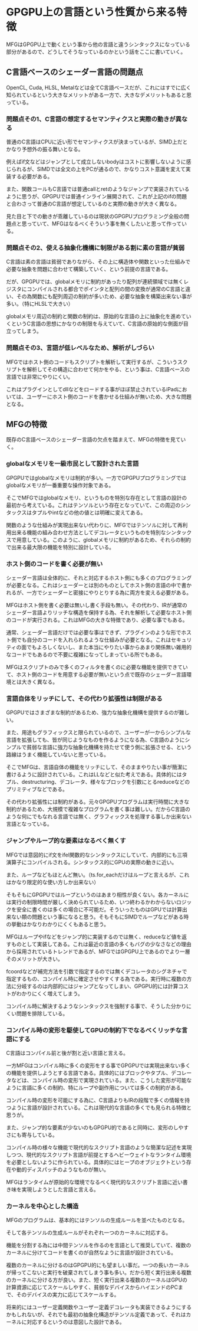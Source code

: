 # GPGPU上の言語という性質から来る特徴

MFGはGPGPU上で動くという事から他の言語と違うシンタックスになっている部分があるので、どうしてそうなっているのかという話をここに書いていく。

## C言語ベースのシェーダー言語の問題点

OpenCL, Cuda, HLSL, Metalなどは全てC言語ベースだが、これにはすでに広く知られているという大きなメリットがある一方で、大きなデメリットもあると思っている。

### 問題点その1、C言語の想定するセマンティクスと実際の動きが異なる

普通のC言語はCPUに近い形でセマンティクスが決まっているが、SIMD上だとかなり予想外の振る舞いとなる。

例えばif文などはジャンプとして成立しないbodyはコストに影響しないように感じられるが、SIMDでは全文の上をPCが通るので、かなりコスト意識を変えて実装する必要がある。

また、関数コールもC言語では普通callとretのようなジャンプで実装されているように思うが、GPGPUでは普通インライン展開されて、これが上記のifの問題と合わさって普通のC言語が想定しているのと実際の動きが大きく異なる。

見た目と下での動きが乖離しているのは現状のGPGPUプログラミング全般の問題点と思っていて、MFGはなるべくそういう事を無くしたいと思って作っている。

### 問題点その2、使える抽象化機構に制限がある割に素の言語が貧弱

C言語は素の言語は貧弱でありながら、その上に構造体や関数といった仕組みで必要な抽象を問題に合わせて構築していく、という前提の言語である。

だが、GPGPUでは、globalメモリに制約があったり配列が連続領域では無くレジスタにコンパイルされる都合でポインタと配列の間の変換が通常のC言語と違い、その為関数にも配列周辺の制約が多いため、必要な抽象を構築出来ない事が多い。（特にHLSLで大きい）

globalメモリ周辺の制約と関数の制約は、原始的な言語の上に抽象化を進めていくというC言語の思想にかなりの制限を与えていて、C言語の原始的な側面が目立ってしまう。

### 問題点その3、言語が低レベルなため、解析がしづらい

MFGではホスト側のコードもスクリプトを解析して実行するが、こういうスクリプトを解析してその構造に合わせて何かをやる、という事は、C言語ベースの言語では非常にやりにくい。

これはプラグインとしてdllなどをロードする事がほぼ禁止されているiPadにおいては、ユーザーにホスト側のコードを書かせる仕組みが無いため、大きな問題となる。

## MFGの特徴

既存のC言語ベースのシェーダー言語の欠点を踏まえて、MFGの特徴を見ていく。

### globalなメモリを一級市民として設計された言語

GPGPUではglobalなメモリは制約が多い。一方でGPGPUプログラミングではglobalなメモリが一番重要な操作対象である。

そこでMFGではglobalなメモリ、というものを特別な存在として言語の設計の最初から考えている。これはテンソルという存在となっていて、この周辺のシンタックスはタプルやintなどの他の値とは明確に変えてある。

関数のような仕組みが実現出来ない代わりに、MFGではテンソルに対して再利用出来る機能の組み合わせ方法としてデコレータというものを特別なシンタックスで用意している。このように、globalメモリに制約があるため、それらの制約で出来る最大限の機能を特別に設計している。

### ホスト側のコードを書く必要が無い

シェーダー言語は全体的に、それと対応するホスト側にも多くのプログラミングが必要となる。これはシェーダーとは別のものとしてホスト側の言語の中で書かれるが、一方でシェーダーと密接にやりとりする為に両方を変える必要がある。

MFGはホスト側を書く必要は無いし書く手段も無い。その代わり、IRが通常のシェーダー言語よりリッチな構造を保持する為、それを解析して必要なホスト側のコードが実行される。これはMFGの大きな特徴であり、必要な事でもある。

通常、シェーダー言語だけでは必要な事はできず、プラグインのような形でホスト側でも自分のコードを入れられるような仕組みが必要となる。これはセキュリティの面でもよろしくないし、また本当にやりたい事からあまり関係無い雑用的なコードでもあるので不要に複雑になってしまっている所でもある。

MFGはスクリプトのみで多くのフィルタを書くのに必要な機能を提供できていて、ホスト側のコードを用意する必要が無いという点で既存のシェーダー言語環境とは大きく異なる。

### 言語自体をリッチにして、その代わり拡張性は制限がある

GPGPUではさまざまな制約があるため、強力な抽象化機構を提供するのが難しい。

また、用途もグラフィックスと限られているので、ユーザーが一からシンプルな言語を拡張しても、皆が同じようなものを作るようになる為、C言語のようにシンプルで貧弱な言語に強力な抽象化機構を持たせて使う側に拡張させる、という路線はうまく機能していないと思っている。

そこでMFGは、言語自体の機能をリッチにして、そのままやりたい事が簡潔に書けるように設計されている。これはLLなどと似た考えである。具体的にはタプル、destructuring、デコレータ、様々なブロックを引数にとるreduceなどのプリミティブなどである。

その代わり拡張性には制約がある。元々GPGPUプログラムは実行時間に大きな制約があるため、大規模で複雑なプログラムを書く事は難しい。だからC言語のような何にでもなれる言語では無く、グラフィックスを処理する事しか出来ない言語となっている。

### ジャンプやループ的な要素はなるべく無くす

MFGでは意図的にif文をifel関数的なシンタックスにしていて、内部的にも三項演算子にコンパイルされる。シンタックス的にGPUの実際の動きに近い。

また、ループなどもほとんど無い。（ts.for_eachだけはループと言えるが、これはかなり限定的な使い方しか出来ない）

そもそもにGPGPUではループというのはあまり相性が良くない。各カーネルには実行の制限時間が厳しく決められているため、いつ終わるかわからないロジックを安全に書くのは多くの場合に不可能だ。そういったものはGPUでは計算出来ない類の問題という事になると思う。そもそもにSIMDでループなどがある時の挙動はかなりわかりにくくもあると思う。

MFGはループやifなどをジャンプ的に実装するのでは無く、reduceなど値を返すものとして実装してある。これは最近の言語の多くもバグの少なさなどの理由から採用されているトレンドであるが、MFGではGPGPU上であるのでより一層そのメリットが大きい。

fcoordなどが補完方法を引数で指定するのでは無くデコレータのシグネチャで指定するもの、コンパイル時に確定させやすくする為である。実行時に複数の方法に分岐するのは内部的にはジャンプとなってしまい、GPGPU的には計算コストがわかりにくく増えてしまう。

コンパイル時に解決するようなシンタックスを強制する事で、そうした分かりにくい問題を排除している。

### コンパイル時の変形を駆使してGPUの制約下でなるべくリッチな言語にする

C言語はコンパイル前と後が割と近い言語と言える。

一方MFGはコンパイル時に多くの変形をする事でGPGPUでは実現出来ない多くの機能を提供しようとする言語である。具体的にはブロックやタプル、デコレータなどは、コンパイル時の変形で実現されている。また、こうした変形が可能なように言語に多くの制約、特にループや副作用については多くの制約がある。

コンパイル時の変形を可能にする為に、C言語よりもIRの段階で多くの情報を持つように言語が設計されている。これは現代的な言語の多くでも見られる特徴と思うが。

また、ジャンプ的な要素が少ないのもGPGPU的であると同時に、変形のしやすさにも寄与している。

コンパイル時の様々な機能で現代的なスクリプト言語のような簡潔な記述を実現しつつ、現代的なスクリプト言語が前提とするヘビーウェイトなランタイム環境を必要としないように作られている。具体的にはヒープのオブジェクトという存在や動的ディスパッチのようなものが無い。

MFGはランタイムが原始的な環境でなるべく現代的なスクリプト言語に近い書き味を実現しようとした言語と言える。

### カーネルを中心とした構造

MFGのプログラムは、基本的にはテンソルの生成ルールを並べたものとなる。

そして各テンソルの生成ルールがそれぞれ一つのカーネルに対応する。

機能を分割する為には中間テンソルを作るのを言語として推奨していて、複数のカーネルに分けてコードを書くのが自然なように言語が設計されている。

複数のカーネルに分けるのはGPGPU的にも望ましい事だ。一つの長いカーネルが帰ってこないと実行を破棄されてしまう事も多い。だから短く実行出来る複数のカーネルに分ける方が良い。また、短く実行出来る複数のカーネルはGPUの計算資源に応じてスケールしやすく、貧弱なデバイスからハイエンドのPCまで、そのデバイスの実力に応じてスケールする。

将来的にはユーザー定義関数やユーザー定義デコレータも実装できるようにするかもしれないが、それでも最初の抽象化構造がテンソル定義であって、それはカーネルに対応するというのは意図した設計である。